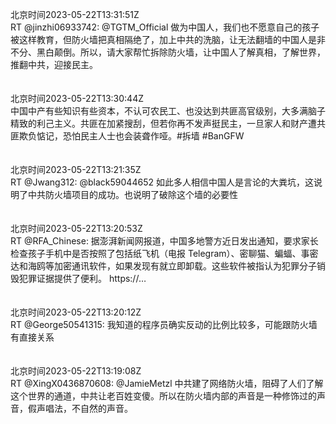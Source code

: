 北京时间2023-05-22T13:31:51Z<br>RT @jinzhi06933742: @TGTM_Official 做为中国人，我们也不愿意自己的孩子被这样教育，但防火墙把真相隔绝了，加上中共的洗脑，让无法翻墙的中国人是非不分、黑白颠倒。所以，请大家帮忙拆除防火墙，让中国人了解真相，了解世界，推翻中共，迎接民主。<br><br><br>北京时间2023-05-22T13:30:44Z<br>中国中产有些知识有些资本，不认可农民工、也没达到共匪高官级别，大多满脑子精致的利己主义。共匪在加紧搜刮，但若你再不发声挺民主，一旦家人和财产遭共匪欺负惦记，恐怕民主人士也会装聋作哑。#拆墙 #BanGFW<br><br><br>北京时间2023-05-22T13:21:35Z<br>RT @Jwang312: @black59044652 如此多人相信中国人是言论的大粪坑，这说明了中共防火墙项目的成功。也说明了破除这个墙的必要性<br><br><br>北京时间2023-05-22T13:20:53Z<br>RT @RFA_Chinese: 据澎湃新闻网报道，中国多地警方近日发出通知，要求家长检查孩子手机中是否按照了包括纸飞机（电报 Telegram）、密聊猫、蝙蝠、事密达和海鸥等加密通讯软件，如果发现有就立即卸载。这些软件被指认为犯罪分子销毁犯罪证据提供了便利。 https://…<br><br><br>北京时间2023-05-22T13:20:12Z<br>RT @George50541315: 我知道的程序员确实反动的比例比较多，可能跟防火墙有直接关系<br><br><br>北京时间2023-05-22T13:19:08Z<br>RT @XingX0436870608: @JamieMetzl 中共建了网络防火墙，阻碍了人们了解这个世界的通道，中共让老百姓变傻。所以在防火墙内部的声音是一种修饰过的声音，假声唱法，不自然的声音。<br><br><br>